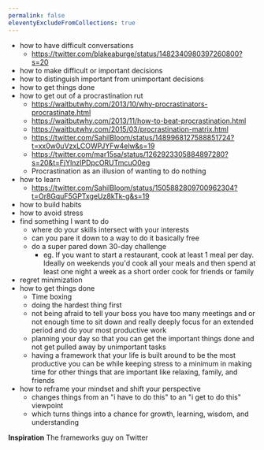 ```yaml
---
permalink: false
eleventyExcludeFromCollections: true
---
```



- how to have difficult conversations
    - https://twitter.com/blakeaburge/status/1482340980397260800?s=20
- how to make difficult or important decisions
- how to distinguish important from unimportant decisions
- how to get things done
- how to get out of a procrastination rut
    - https://waitbutwhy.com/2013/10/why-procrastinators-procrastinate.html
    - https://waitbutwhy.com/2013/11/how-to-beat-procrastination.html
    - https://waitbutwhy.com/2015/03/procrastination-matrix.html
    - https://twitter.com/SahilBloom/status/1489968127588851724?t=xx0w0uVzxLCOWPJYFw4elw&s=19
    - https://twitter.com/mar15sa/status/1262923305884897280?s=20&t=FjYlnzIPDpcORUTmcuO0eg
    - Procrastination as an illusion of wanting to do nothing
- how to learn
    - https://twitter.com/SahilBloom/status/1505882809700962304?t=Or8GquF5GPTxgeUz8kTk-g&s=19
- how to build habits
- how to avoid stress
- find something I want to do
    - where do your skills intersect with your interests
    - can you pare it down to a way to do it basically free
    - do a super pared down 30-day challenge
        - eg. If you want to start a restaurant, cook at least 1 meal per day. Ideally on weekends you'd cook all your meals and then spend at least one night a week as a short order cook for friends or family
- regret minimization
- how to get things done
    - Time boxing
    - doing the hardest thing first
    - not being afraid to tell your boss you have too many meetings and or not enough time to sit down and really deeply focus for an extended period and do your most productive work
    - planning your day so that you can get the important things done and not get pulled away by unimportant tasks
    - having a framework that your life is built around to be the most productive you can be while keeping stress to a minimum in making time for other things that are important like relaxing, family, and friends
- how to reframe your mindset and shift your perspective
    - changes things from an "i have to do this" to an "i get to do this" viewpoint
    - which turns things into a chance for growth, learning, wisdom, and understanding

**Inspiration**
The frameworks guy on Twitter
